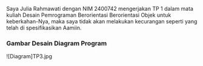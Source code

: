 Saya Julia Rahmawati dengan NIM 2400742 mengerjakan TP 1 dalam mata kuliah Desain Pemrograman Berorientasi Berorientasi Objek untuk keberkahan-Nya, maka saya tidak akan melakukan kecurangan seperti yang telah di spesifikasikan Aamiin.

### Gambar Desain Diagram Program
![Diagram]TP3.jpg
